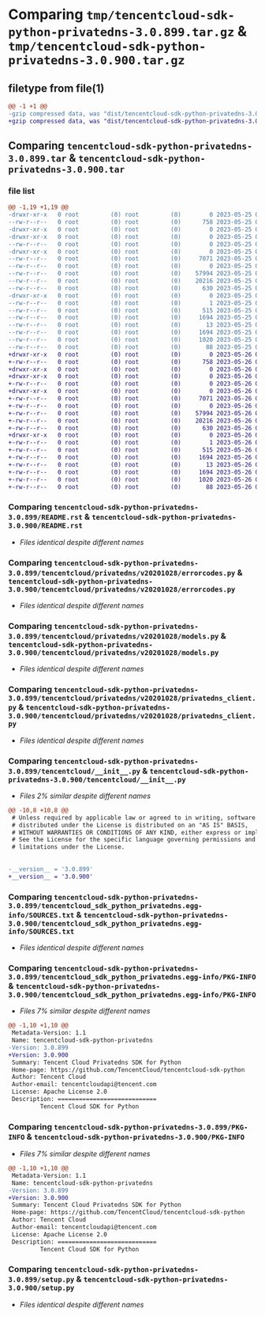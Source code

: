 # Comparing `tmp/tencentcloud-sdk-python-privatedns-3.0.899.tar.gz` & `tmp/tencentcloud-sdk-python-privatedns-3.0.900.tar.gz`

## filetype from file(1)

```diff
@@ -1 +1 @@
-gzip compressed data, was "dist/tencentcloud-sdk-python-privatedns-3.0.899.tar", last modified: Thu May 25 00:33:28 2023, max compression
+gzip compressed data, was "dist/tencentcloud-sdk-python-privatedns-3.0.900.tar", last modified: Fri May 26 02:24:56 2023, max compression
```

## Comparing `tencentcloud-sdk-python-privatedns-3.0.899.tar` & `tencentcloud-sdk-python-privatedns-3.0.900.tar`

### file list

```diff
@@ -1,19 +1,19 @@
-drwxr-xr-x   0 root         (0) root         (0)        0 2023-05-25 00:33:28.000000 tencentcloud-sdk-python-privatedns-3.0.899/
--rw-r--r--   0 root         (0) root         (0)      758 2023-05-25 00:33:27.000000 tencentcloud-sdk-python-privatedns-3.0.899/README.rst
-drwxr-xr-x   0 root         (0) root         (0)        0 2023-05-25 00:33:28.000000 tencentcloud-sdk-python-privatedns-3.0.899/tencentcloud/
-drwxr-xr-x   0 root         (0) root         (0)        0 2023-05-25 00:33:28.000000 tencentcloud-sdk-python-privatedns-3.0.899/tencentcloud/privatedns/
--rw-r--r--   0 root         (0) root         (0)        0 2023-05-25 00:33:27.000000 tencentcloud-sdk-python-privatedns-3.0.899/tencentcloud/privatedns/__init__.py
-drwxr-xr-x   0 root         (0) root         (0)        0 2023-05-25 00:33:28.000000 tencentcloud-sdk-python-privatedns-3.0.899/tencentcloud/privatedns/v20201028/
--rw-r--r--   0 root         (0) root         (0)     7071 2023-05-25 00:33:27.000000 tencentcloud-sdk-python-privatedns-3.0.899/tencentcloud/privatedns/v20201028/errorcodes.py
--rw-r--r--   0 root         (0) root         (0)        0 2023-05-25 00:33:27.000000 tencentcloud-sdk-python-privatedns-3.0.899/tencentcloud/privatedns/v20201028/__init__.py
--rw-r--r--   0 root         (0) root         (0)    57994 2023-05-25 00:33:27.000000 tencentcloud-sdk-python-privatedns-3.0.899/tencentcloud/privatedns/v20201028/models.py
--rw-r--r--   0 root         (0) root         (0)    20216 2023-05-25 00:33:27.000000 tencentcloud-sdk-python-privatedns-3.0.899/tencentcloud/privatedns/v20201028/privatedns_client.py
--rw-r--r--   0 root         (0) root         (0)      630 2023-05-25 00:33:27.000000 tencentcloud-sdk-python-privatedns-3.0.899/tencentcloud/__init__.py
-drwxr-xr-x   0 root         (0) root         (0)        0 2023-05-25 00:33:28.000000 tencentcloud-sdk-python-privatedns-3.0.899/tencentcloud_sdk_python_privatedns.egg-info/
--rw-r--r--   0 root         (0) root         (0)        1 2023-05-25 00:33:28.000000 tencentcloud-sdk-python-privatedns-3.0.899/tencentcloud_sdk_python_privatedns.egg-info/dependency_links.txt
--rw-r--r--   0 root         (0) root         (0)      515 2023-05-25 00:33:28.000000 tencentcloud-sdk-python-privatedns-3.0.899/tencentcloud_sdk_python_privatedns.egg-info/SOURCES.txt
--rw-r--r--   0 root         (0) root         (0)     1694 2023-05-25 00:33:28.000000 tencentcloud-sdk-python-privatedns-3.0.899/tencentcloud_sdk_python_privatedns.egg-info/PKG-INFO
--rw-r--r--   0 root         (0) root         (0)       13 2023-05-25 00:33:28.000000 tencentcloud-sdk-python-privatedns-3.0.899/tencentcloud_sdk_python_privatedns.egg-info/top_level.txt
--rw-r--r--   0 root         (0) root         (0)     1694 2023-05-25 00:33:28.000000 tencentcloud-sdk-python-privatedns-3.0.899/PKG-INFO
--rw-r--r--   0 root         (0) root         (0)     1020 2023-05-25 00:33:27.000000 tencentcloud-sdk-python-privatedns-3.0.899/setup.py
--rw-r--r--   0 root         (0) root         (0)       88 2023-05-25 00:33:28.000000 tencentcloud-sdk-python-privatedns-3.0.899/setup.cfg
+drwxr-xr-x   0 root         (0) root         (0)        0 2023-05-26 02:24:56.000000 tencentcloud-sdk-python-privatedns-3.0.900/
+-rw-r--r--   0 root         (0) root         (0)      758 2023-05-26 02:24:56.000000 tencentcloud-sdk-python-privatedns-3.0.900/README.rst
+drwxr-xr-x   0 root         (0) root         (0)        0 2023-05-26 02:24:56.000000 tencentcloud-sdk-python-privatedns-3.0.900/tencentcloud/
+drwxr-xr-x   0 root         (0) root         (0)        0 2023-05-26 02:24:56.000000 tencentcloud-sdk-python-privatedns-3.0.900/tencentcloud/privatedns/
+-rw-r--r--   0 root         (0) root         (0)        0 2023-05-26 02:24:56.000000 tencentcloud-sdk-python-privatedns-3.0.900/tencentcloud/privatedns/__init__.py
+drwxr-xr-x   0 root         (0) root         (0)        0 2023-05-26 02:24:56.000000 tencentcloud-sdk-python-privatedns-3.0.900/tencentcloud/privatedns/v20201028/
+-rw-r--r--   0 root         (0) root         (0)     7071 2023-05-26 02:24:56.000000 tencentcloud-sdk-python-privatedns-3.0.900/tencentcloud/privatedns/v20201028/errorcodes.py
+-rw-r--r--   0 root         (0) root         (0)        0 2023-05-26 02:24:56.000000 tencentcloud-sdk-python-privatedns-3.0.900/tencentcloud/privatedns/v20201028/__init__.py
+-rw-r--r--   0 root         (0) root         (0)    57994 2023-05-26 02:24:56.000000 tencentcloud-sdk-python-privatedns-3.0.900/tencentcloud/privatedns/v20201028/models.py
+-rw-r--r--   0 root         (0) root         (0)    20216 2023-05-26 02:24:56.000000 tencentcloud-sdk-python-privatedns-3.0.900/tencentcloud/privatedns/v20201028/privatedns_client.py
+-rw-r--r--   0 root         (0) root         (0)      630 2023-05-26 02:24:56.000000 tencentcloud-sdk-python-privatedns-3.0.900/tencentcloud/__init__.py
+drwxr-xr-x   0 root         (0) root         (0)        0 2023-05-26 02:24:56.000000 tencentcloud-sdk-python-privatedns-3.0.900/tencentcloud_sdk_python_privatedns.egg-info/
+-rw-r--r--   0 root         (0) root         (0)        1 2023-05-26 02:24:56.000000 tencentcloud-sdk-python-privatedns-3.0.900/tencentcloud_sdk_python_privatedns.egg-info/dependency_links.txt
+-rw-r--r--   0 root         (0) root         (0)      515 2023-05-26 02:24:56.000000 tencentcloud-sdk-python-privatedns-3.0.900/tencentcloud_sdk_python_privatedns.egg-info/SOURCES.txt
+-rw-r--r--   0 root         (0) root         (0)     1694 2023-05-26 02:24:56.000000 tencentcloud-sdk-python-privatedns-3.0.900/tencentcloud_sdk_python_privatedns.egg-info/PKG-INFO
+-rw-r--r--   0 root         (0) root         (0)       13 2023-05-26 02:24:56.000000 tencentcloud-sdk-python-privatedns-3.0.900/tencentcloud_sdk_python_privatedns.egg-info/top_level.txt
+-rw-r--r--   0 root         (0) root         (0)     1694 2023-05-26 02:24:56.000000 tencentcloud-sdk-python-privatedns-3.0.900/PKG-INFO
+-rw-r--r--   0 root         (0) root         (0)     1020 2023-05-26 02:24:56.000000 tencentcloud-sdk-python-privatedns-3.0.900/setup.py
+-rw-r--r--   0 root         (0) root         (0)       88 2023-05-26 02:24:56.000000 tencentcloud-sdk-python-privatedns-3.0.900/setup.cfg
```

### Comparing `tencentcloud-sdk-python-privatedns-3.0.899/README.rst` & `tencentcloud-sdk-python-privatedns-3.0.900/README.rst`

 * *Files identical despite different names*

### Comparing `tencentcloud-sdk-python-privatedns-3.0.899/tencentcloud/privatedns/v20201028/errorcodes.py` & `tencentcloud-sdk-python-privatedns-3.0.900/tencentcloud/privatedns/v20201028/errorcodes.py`

 * *Files identical despite different names*

### Comparing `tencentcloud-sdk-python-privatedns-3.0.899/tencentcloud/privatedns/v20201028/models.py` & `tencentcloud-sdk-python-privatedns-3.0.900/tencentcloud/privatedns/v20201028/models.py`

 * *Files identical despite different names*

### Comparing `tencentcloud-sdk-python-privatedns-3.0.899/tencentcloud/privatedns/v20201028/privatedns_client.py` & `tencentcloud-sdk-python-privatedns-3.0.900/tencentcloud/privatedns/v20201028/privatedns_client.py`

 * *Files identical despite different names*

### Comparing `tencentcloud-sdk-python-privatedns-3.0.899/tencentcloud/__init__.py` & `tencentcloud-sdk-python-privatedns-3.0.900/tencentcloud/__init__.py`

 * *Files 2% similar despite different names*

```diff
@@ -10,8 +10,8 @@
 # Unless required by applicable law or agreed to in writing, software
 # distributed under the License is distributed on an "AS IS" BASIS,
 # WITHOUT WARRANTIES OR CONDITIONS OF ANY KIND, either express or implied.
 # See the License for the specific language governing permissions and
 # limitations under the License.
 
 
-__version__ = '3.0.899'
+__version__ = '3.0.900'
```

### Comparing `tencentcloud-sdk-python-privatedns-3.0.899/tencentcloud_sdk_python_privatedns.egg-info/SOURCES.txt` & `tencentcloud-sdk-python-privatedns-3.0.900/tencentcloud_sdk_python_privatedns.egg-info/SOURCES.txt`

 * *Files identical despite different names*

### Comparing `tencentcloud-sdk-python-privatedns-3.0.899/tencentcloud_sdk_python_privatedns.egg-info/PKG-INFO` & `tencentcloud-sdk-python-privatedns-3.0.900/tencentcloud_sdk_python_privatedns.egg-info/PKG-INFO`

 * *Files 7% similar despite different names*

```diff
@@ -1,10 +1,10 @@
 Metadata-Version: 1.1
 Name: tencentcloud-sdk-python-privatedns
-Version: 3.0.899
+Version: 3.0.900
 Summary: Tencent Cloud Privatedns SDK for Python
 Home-page: https://github.com/TencentCloud/tencentcloud-sdk-python
 Author: Tencent Cloud
 Author-email: tencentcloudapi@tencent.com
 License: Apache License 2.0
 Description: ============================
         Tencent Cloud SDK for Python
```

### Comparing `tencentcloud-sdk-python-privatedns-3.0.899/PKG-INFO` & `tencentcloud-sdk-python-privatedns-3.0.900/PKG-INFO`

 * *Files 7% similar despite different names*

```diff
@@ -1,10 +1,10 @@
 Metadata-Version: 1.1
 Name: tencentcloud-sdk-python-privatedns
-Version: 3.0.899
+Version: 3.0.900
 Summary: Tencent Cloud Privatedns SDK for Python
 Home-page: https://github.com/TencentCloud/tencentcloud-sdk-python
 Author: Tencent Cloud
 Author-email: tencentcloudapi@tencent.com
 License: Apache License 2.0
 Description: ============================
         Tencent Cloud SDK for Python
```

### Comparing `tencentcloud-sdk-python-privatedns-3.0.899/setup.py` & `tencentcloud-sdk-python-privatedns-3.0.900/setup.py`

 * *Files identical despite different names*

